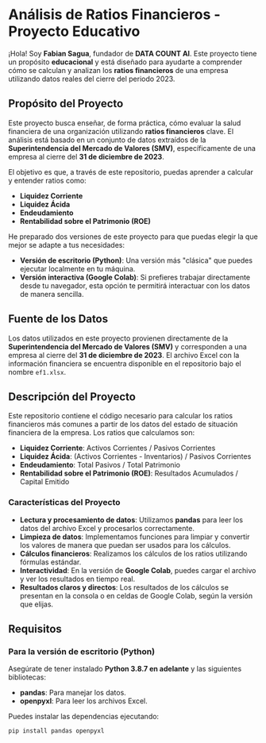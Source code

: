 # Análisis de Ratios Financieros - Proyecto Educativo

¡Hola! Soy **Fabian Sagua**, fundador de **DATA COUNT AI**. Este proyecto tiene un propósito **educacional** y está diseñado para ayudarte a comprender cómo se calculan y analizan los **ratios financieros** de una empresa utilizando datos reales del cierre del periodo 2023.

## Propósito del Proyecto

Este proyecto busca enseñar, de forma práctica, cómo evaluar la salud financiera de una organización utilizando **ratios financieros** clave. El análisis está basado en un conjunto de datos extraídos de la **Superintendencia del Mercado de Valores (SMV)**, específicamente de una empresa al cierre del **31 de diciembre de 2023**.

El objetivo es que, a través de este repositorio, puedas aprender a calcular y entender ratios como:

- **Liquidez Corriente**
- **Liquidez Ácida**
- **Endeudamiento**
- **Rentabilidad sobre el Patrimonio (ROE)**

He preparado dos versiones de este proyecto para que puedas elegir la que mejor se adapte a tus necesidades:

- **Versión de escritorio (Python)**: Una versión más "clásica" que puedes ejecutar localmente en tu máquina.
- **Versión interactiva (Google Colab)**: Si prefieres trabajar directamente desde tu navegador, esta opción te permitirá interactuar con los datos de manera sencilla.

## Fuente de los Datos

Los datos utilizados en este proyecto provienen directamente de la **Superintendencia del Mercado de Valores (SMV)** y corresponden a una empresa al cierre del **31 de diciembre de 2023**. El archivo Excel con la información financiera se encuentra disponible en el repositorio bajo el nombre `ef1.xlsx`.

## Descripción del Proyecto

Este repositorio contiene el código necesario para calcular los ratios financieros más comunes a partir de los datos del estado de situación financiera de la empresa. Los ratios que calculamos son:

- **Liquidez Corriente**: Activos Corrientes / Pasivos Corrientes
- **Liquidez Ácida**: (Activos Corrientes - Inventarios) / Pasivos Corrientes
- **Endeudamiento**: Total Pasivos / Total Patrimonio
- **Rentabilidad sobre el Patrimonio (ROE)**: Resultados Acumulados / Capital Emitido

### Características del Proyecto

- **Lectura y procesamiento de datos**: Utilizamos **pandas** para leer los datos del archivo Excel y procesarlos correctamente.
- **Limpieza de datos**: Implementamos funciones para limpiar y convertir los valores de manera que puedan ser usados para los cálculos.
- **Cálculos financieros**: Realizamos los cálculos de los ratios utilizando fórmulas estándar.
- **Interactividad**: En la versión de **Google Colab**, puedes cargar el archivo y ver los resultados en tiempo real.
- **Resultados claros y directos**: Los resultados de los cálculos se presentan en la consola o en celdas de Google Colab, según la versión que elijas.

## Requisitos

### Para la versión de escritorio (Python)
Asegúrate de tener instalado **Python 3.8.7 en adelante** y las siguientes bibliotecas:

- **pandas**: Para manejar los datos.
- **openpyxl**: Para leer los archivos Excel.

Puedes instalar las dependencias ejecutando:

```bash
pip install pandas openpyxl
